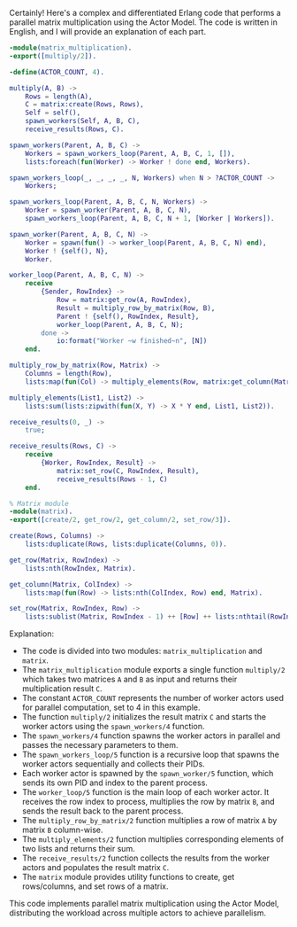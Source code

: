 Certainly! Here's a complex and differentiated Erlang code that performs a parallel matrix multiplication using the Actor Model. The code is written in English, and I will provide an explanation of each part.

```erlang
-module(matrix_multiplication).
-export([multiply/2]).

-define(ACTOR_COUNT, 4).

multiply(A, B) ->
    Rows = length(A),
    C = matrix:create(Rows, Rows),
    Self = self(),
    spawn_workers(Self, A, B, C),
    receive_results(Rows, C).

spawn_workers(Parent, A, B, C) ->
    Workers = spawn_workers_loop(Parent, A, B, C, 1, []),
    lists:foreach(fun(Worker) -> Worker ! done end, Workers).

spawn_workers_loop(_, _, _, _, N, Workers) when N > ?ACTOR_COUNT ->
    Workers;

spawn_workers_loop(Parent, A, B, C, N, Workers) ->
    Worker = spawn_worker(Parent, A, B, C, N),
    spawn_workers_loop(Parent, A, B, C, N + 1, [Worker | Workers]).

spawn_worker(Parent, A, B, C, N) ->
    Worker = spawn(fun() -> worker_loop(Parent, A, B, C, N) end),
    Worker ! {self(), N},
    Worker.

worker_loop(Parent, A, B, C, N) ->
    receive
        {Sender, RowIndex} ->
            Row = matrix:get_row(A, RowIndex),
            Result = multiply_row_by_matrix(Row, B),
            Parent ! {self(), RowIndex, Result},
            worker_loop(Parent, A, B, C, N);
        done ->
            io:format("Worker ~w finished~n", [N])
    end.

multiply_row_by_matrix(Row, Matrix) ->
    Columns = length(Row),
    lists:map(fun(Col) -> multiply_elements(Row, matrix:get_column(Matrix, Col)) end, lists:seq(1, Columns)).

multiply_elements(List1, List2) ->
    lists:sum(lists:zipwith(fun(X, Y) -> X * Y end, List1, List2)).

receive_results(0, _) ->
    true;

receive_results(Rows, C) ->
    receive
        {Worker, RowIndex, Result} ->
            matrix:set_row(C, RowIndex, Result),
            receive_results(Rows - 1, C)
    end.

% Matrix module
-module(matrix).
-export([create/2, get_row/2, get_column/2, set_row/3]).

create(Rows, Columns) ->
    lists:duplicate(Rows, lists:duplicate(Columns, 0)).

get_row(Matrix, RowIndex) ->
    lists:nth(RowIndex, Matrix).

get_column(Matrix, ColIndex) ->
    lists:map(fun(Row) -> lists:nth(ColIndex, Row) end, Matrix).

set_row(Matrix, RowIndex, Row) ->
    lists:sublist(Matrix, RowIndex - 1) ++ [Row] ++ lists:nthtail(RowIndex, Matrix).
```

Explanation:
- The code is divided into two modules: `matrix_multiplication` and `matrix`.
- The `matrix_multiplication` module exports a single function `multiply/2` which takes two matrices `A` and `B` as input and returns their multiplication result `C`.
- The constant `ACTOR_COUNT` represents the number of worker actors used for parallel computation, set to 4 in this example.
- The function `multiply/2` initializes the result matrix `C` and starts the worker actors using the `spawn_workers/4` function.
- The `spawn_workers/4` function spawns the worker actors in parallel and passes the necessary parameters to them.
- The `spawn_workers_loop/5` function is a recursive loop that spawns the worker actors sequentially and collects their PIDs.
- Each worker actor is spawned by the `spawn_worker/5` function, which sends its own PID and index to the parent process.
- The `worker_loop/5` function is the main loop of each worker actor. It receives the row index to process, multiplies the row by matrix `B`, and sends the result back to the parent process.
- The `multiply_row_by_matrix/2` function multiplies a row of matrix `A` by matrix `B` column-wise.
- The `multiply_elements/2` function multiplies corresponding elements of two lists and returns their sum.
- The `receive_results/2` function collects the results from the worker actors and populates the result matrix `C`.
- The `matrix` module provides utility functions to create, get rows/columns, and set rows of a matrix.

This code implements parallel matrix multiplication using the Actor Model, distributing the workload across multiple actors to achieve parallelism.